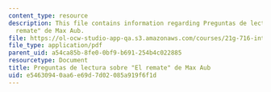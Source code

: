 ```yaml
---
content_type: resource
description: This file contains information regarding Preguntas de lectura sobre "El
  remate" de Max Aub.
file: https://ol-ocw-studio-app-qa.s3.amazonaws.com/courses/21g-716-introduction-to-contemporary-hispanic-literature-fall-2007/e54630940aa6e69d7d02085a919f6f1d_MIT21G_716F07_Prgnts_el.pdf
file_type: application/pdf
parent_uid: a54ca85b-8fe0-0bf9-b691-254b4c022885
resourcetype: Document
title: Preguntas de lectura sobre "El remate" de Max Aub
uid: e5463094-0aa6-e69d-7d02-085a919f6f1d
---
```

